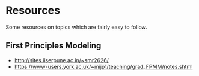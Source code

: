 # Resources

Some resources on topics which are fairly easy to follow.

## First Principles Modeling

- http://sites.iiserpune.ac.in/~smr2626/
- https://www-users.york.ac.uk/~mijp1/teaching/grad_FPMM/notes.shtml
